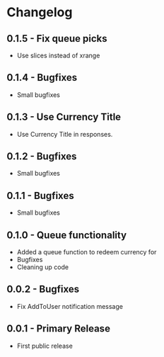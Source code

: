 # Changelog

## 0.1.5 - Fix queue picks

* Use slices instead of xrange

## 0.1.4 - Bugfixes

* Small bugfixes

## 0.1.3 - Use Currency Title

* Use Currency Title in responses.

## 0.1.2 - Bugfixes

* Small bugfixes

## 0.1.1 - Bugfixes

* Small bugfixes

## 0.1.0 - Queue functionality

* Added a queue function to redeem currency for
* Bugfixes
* Cleaning up code

## 0.0.2 - Bugfixes

* Fix AddToUser notification message

## 0.0.1 - Primary Release

* First public release
